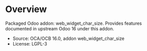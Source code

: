 # Overview

Packaged Odoo addon: web_widget_char_size. Provides features documented in upstream Odoo 16 under this addon.

- Source: OCA/OCB 16.0, addon web_widget_char_size
- License: LGPL-3
